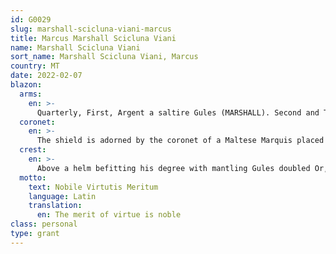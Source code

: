 ```yaml
---
id: G0029
slug: marshall-scicluna-viani-marcus
title: Marcus Marshall Scicluna Viani
name: Marshall Scicluna Viani
sort_name: Marshall Scicluna Viani, Marcus
country: MT
date: 2022-02-07
blazon:
  arms:
    en: >-
      Quarterly, First, Argent a saltire Gules (MARSHALL). Second and Third: Counter-quartered: First and Fourth counter-quarters, Argent, a bull salient guardant Gules and on a chief Azure three mullets of six points Or (TESTAFERRATA). Second counter-quarter, Argent a mulberry tree fructed and eradicated Proper (MORONI). Third counter-quarter, Or between two Arms in armour Sable with hands Proper holding at fess by his hair a moor’s head affronté erased and sangliant Proper crined of the Second, three mullets of six points Gules (VIANI). Third, counter-quartered: First and Fourth counter-quarters, Argent a bull salient guardant Gules and upon a chief Or a demi-eagle displayed Sable (TESTAFERRATA-Knights of the Holy Roman Empire). Second and Third counter-quarters are themselves counter-quartered: 1st & 4th counter-counter-quarter Gules a castle of three towers Or. 2nd & 3rd counter-counter quarter Azure a griffon segreant Argent (CASTELLETTI). Fourth: Gules upon a base Vert a horse rampant ermine and in chief between a decrescent and an increscent a Maltese cross all Argent (SCICLUNA).
  coronet:
    en: >-
      The shield is adorned by the coronet of a Maltese Marquis placed immediately above the shield.
  crest:
    en: >-
      Above a helm befitting his degree with mantling Gules doubled Or, issuant from a crown vallery Or a demi-horse Argent semy of crescents Gules holding between its fore legs a Maltese cross Argent.
  motto:
    text: Nobile Virtutis Meritum
    language: Latin
    translation:
      en: The merit of virtue is noble
class: personal
type: grant
---
```


